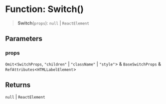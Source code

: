 # Function: Switch()

> **Switch**(`props`): `null` \| `ReactElement`

## Parameters

### props

`Omit`\<`SwitchProps`, `"children"` \| `"className"` \| `"style"`\> & `BaseSwitchProps` & `RefAttributes`\<`HTMLLabelElement`\>

## Returns

`null` \| `ReactElement`
